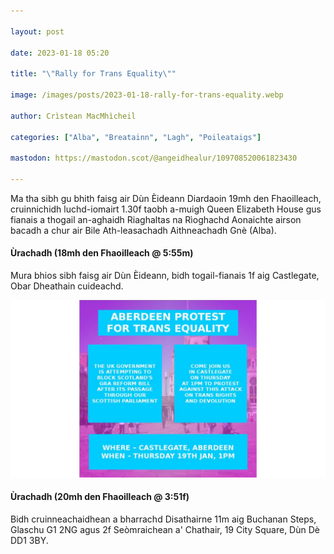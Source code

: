 ```yaml
---

layout: post

date: 2023-01-18 05:20

title: "\"Rally for Trans Equality\""

image: /images/posts/2023-01-18-rally-for-trans-equality.webp

author: Crìstean MacMhìcheil

categories: ["Alba", "Breatainn", "Lagh", "Poileataigs"]

mastodon: https://mastodon.scot/@angeidhealur/109708520061823430

---
```


Ma tha sibh gu bhith faisg air Dùn Èideann Diardaoin 19mh den Fhaoilleach, cruinnichidh luchd-iomairt 1.30f taobh a-muigh Queen Elizabeth House gus fianais a thogail an-aghaidh Riaghaltas na Rìoghachd Aonaichte airson bacadh a chur air Bile Ath-leasachadh Aithneachadh Gnè (Alba).

#### Ùrachadh (18mh den Fhaoilleach @ 5:55m)

Mura bhios sibh faisg air Dùn Èideann, bidh togail-fianais 1f aig Castlegate, Obar Dheathain cuideachd.

![](/images/posts/2023-01-18-rally-for-trans-equality-02.webp)

#### Ùrachadh (20mh den Fhaoilleach @ 3:51f)

Bidh cruinneachaidhean a bharrachd Disathairne 11m aig Buchanan Steps, Glaschu G1 2NG agus 2f Seòmraichean a' Chathair, 19 City Square, Dùn Dè DD1 3BY.
